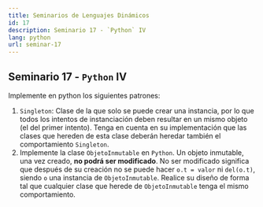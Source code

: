 ```yaml
---
title: Seminarios de Lenguajes Dinámicos
id: 17
description: Seminario 17 - `Python` IV
lang: python
url: seminar-17
---
```


## Seminario 17 - `Python` IV

Implemente en python los siguientes patrones:

1. `Singleton`: Clase de la que solo se puede crear una instancia, 
por lo que todos los intentos de instanciación deben resultar 
en un mismo objeto (el del primer intento).
Tenga en cuenta en su implementación que las clases que hereden 
de esta clase deberán heredar también el comportamiento 
`Singleton`.
2. Implemente la clase `ObjetoInmutable` en `Python`. Un objeto 
inmutable, una vez creado, **no podrá ser modificado**. No ser 
modificado significa que después de su creación no se puede 
hacer `o.t = valor` ni `del(o.t)`, siendo `o` una instancia de 
`ObjetoInmutable`. Realice su diseño de forma tal que cualquier 
clase que herede de `ObjetoInmutable` tenga el mismo 
comportamiento.

